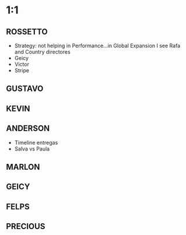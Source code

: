 
# 1:1

## ROSSETTO
- Strategy: not helping in Performance...in Global Expansion I see Rafa and Country directores
- Geicy
- Victor
- Stripe

## GUSTAVO

## KEVIN  

## ANDERSON
- Timeline entregas
- Salva vs Paula

## MARLON

## GEICY  

## FELPS

## PRECIOUS

